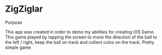 # ZigZiglar

Purpose

This app was created in order to demo my abilities for creating iOS Game. This game played by tapping the screen to move the direction of the ball to the left / right, keep the ball on track and collect coins on the track. Pretty simple game 
